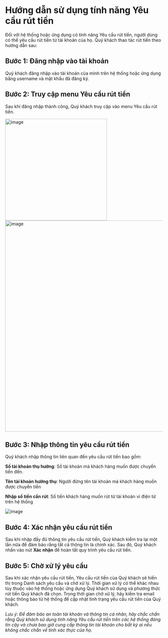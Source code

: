 # ﻿Hướng dẫn sử dụng tính năng Yêu cầu rút tiền

Đối với hệ thống hoặc ứng dụng có tính năng Yêu cầu rút tiền, người dùng có thể yêu cầu rút tiền từ tài khoản của họ. Quý khách thao tác rút tiền theo hướng dẫn sau:

## Bước 1: Đăng nhập vào tài khoản
Quý khách đăng nhập vào tài khoản của mình trên hệ thống hoặc ứng dụng bằng username và mật khẩu đã đăng ký.

## Bước 2: Truy cập menu Yêu cầu rút tiền
Sau khi đăng nhập thành công, Quý khách truy cập vào menu Yêu cầu rút tiền.

<img width="325" alt="image" src="https://github.com/gobizvn/gobiz-docs/assets/73226975/6ada52cb-3c2f-4716-b155-c33f2a5be63f">

<img width="675" alt="image" src="https://github.com/gobizvn/gobiz-docs/assets/73226975/ed810e48-ee1a-4733-bbb3-fe6f3d1981ca">

## Bước 3: Nhập thông tin yêu cầu rút tiền
Quý khách nhập thông tin liên quan đến yêu cầu rút tiền bao gồm:

**Số tài khoản thụ hưởng**: Số tài khoản mà khách hàng muốn được chuyển tiền đến.

**Tên tài khoản hưởng thụ**: Người đứng tên tài khoản mà khách hàng muốn được chuyển tiền

**Nhập số tiền cần rút**: Số tiền khách hàng muốn rút từ tài khoản ví điện tử trên hệ thống

![image](https://github.com/gobizvn/gobiz-docs/assets/73226975/77e4b81b-91e5-43b6-a824-3c5bf997bc97.png)


## Bước 4: Xác nhận yêu cầu rút tiền
Sau khi nhập đầy đủ thông tin yêu cầu rút tiền, Quý khách kiểm tra lại một lần nữa để đảm bảo rằng tất cả thông tin là chính xác. 
Sau đó, Quý khách nhấn vào nút **Xác nhận** để hoàn tất quy trình yêu cầu rút tiền.

## Bước 5: Chờ xử lý yêu cầu
Sau khi xác nhận yêu cầu rút tiền, Yêu cầu rút tiền của Quý khách sẽ hiển thị trong Danh sách yêu cầu và chờ xử lý.
Thời gian xử lý có thể khác nhau tùy thuộc vào hệ thống hoặc ứng dụng Quý khách sử dụng và phương thức rút tiền Quý khách đã chọn. Trong thời gian chờ xử lý, hãy kiểm tra email hoặc thông báo từ hệ thống để cập nhật tình trạng yêu cầu rút tiền của Quý khách.

*Lưu ý: Để đảm bảo an toàn tài khoản và thông tin cá nhân, hãy chắc chắn rằng Quý khách sử dụng tính năng Yêu cầu rút tiền trên các hệ thống đáng tin cậy và chưa bao giờ cung cấp thông tin tài khoản cho bất kỳ ai nếu không chắc chắn về tính xác thực của họ.*
